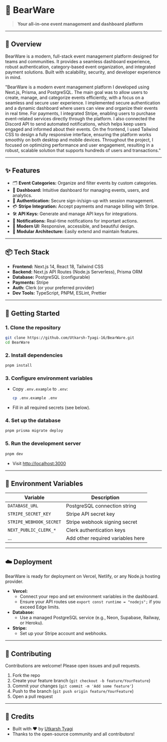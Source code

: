 # 🐻 BearWare

> **Your all-in-one event management and dashboard platform**

---

## 📖 Overview
BearWare is a modern, full-stack event management platform designed for teams and communities. It provides a seamless dashboard experience, robust authentication, category-based event organization, and integrated payment solutions. Built with scalability, security, and developer experience in mind.

"BearWare is a modern event management platform I developed using Next.js, Prisma, and PostgreSQL. The main goal was to allow users to create, manage, and categorize events efficiently, with a focus on a seamless and secure user experience.
I implemented secure authentication and a dynamic dashboard where users can view and organize their events in real time. For payments, I integrated Stripe, enabling users to purchase event-related services directly through the platform. I also connected the Discord API to send automated notifications, which helps keep users engaged and informed about their events.
On the frontend, I used Tailwind CSS to design a fully responsive interface, ensuring the platform works smoothly on both desktop and mobile devices. Throughout the project, I focused on optimizing performance and user engagement, resulting in a robust, scalable solution that supports hundreds of users and transactions."


---

## ✨ Features
- 🗂️ **Event Categories:** Organize and filter events by custom categories.
- 📅 **Dashboard:** Intuitive dashboard for managing events, users, and analytics.
- 🔑 **Authentication:** Secure sign-in/sign-up with session management.
- 💳 **Stripe Integration:** Accept payments and manage billing with Stripe.
- 🛠️ **API Keys:** Generate and manage API keys for integrations.
- 🔔 **Notifications:** Real-time notifications for important actions.
- 🎨 **Modern UI:** Responsive, accessible, and beautiful design.
- 🧩 **Modular Architecture:** Easily extend and maintain features.

---


## 📦 Tech Stack
- **Frontend:** Next.js 14, React 18, Tailwind CSS
- **Backend:** Next.js API Routes (Node.js Serverless), Prisma ORM
- **Database:** PostgreSQL (configurable)
- **Payments:** Stripe
- **Auth:** Clerk (or your preferred provider)
- **Dev Tools:** TypeScript, PNPM, ESLint, Prettier

---

## 🚀 Getting Started

### 1. Clone the repository
```sh
git clone https://github.com/Utkarsh-Tyagi-16/BearWare.git
cd BearWare
```

### 2. Install dependencies
```sh
pnpm install
```

### 3. Configure environment variables
- Copy `.env.example` to `.env`:
  ```sh
  cp .env.example .env
  ```
- Fill in all required secrets (see below).

### 4. Set up the database
```sh
pnpm prisma migrate deploy
```

### 5. Run the development server
```sh
pnpm dev
```
- Visit [http://localhost:3000](http://localhost:3000)

---

## 🔑 Environment Variables
| Variable                | Description                        |
|-------------------------|------------------------------------|
| `DATABASE_URL`          | PostgreSQL connection string        |
| `STRIPE_SECRET_KEY`     | Stripe API secret key               |
| `STRIPE_WEBHOOK_SECRET` | Stripe webhook signing secret       |
| `NEXT_PUBLIC_CLERK_*`   | Clerk authentication keys           |
| ...                     | Add other required variables here   |

---

## ☁️ Deployment
BearWare is ready for deployment on Vercel, Netlify, or any Node.js hosting provider.

- **Vercel:**
  - Connect your repo and set environment variables in the dashboard.
  - Ensure your API routes use `export const runtime = "nodejs";` if you exceed Edge limits.
- **Database:**
  - Use a managed PostgreSQL service (e.g., Neon, Supabase, Railway, or Heroku).
- **Stripe:**
  - Set up your Stripe account and webhooks.

---

## 🤝 Contributing
Contributions are welcome! Please open issues and pull requests.

1. Fork the repo
2. Create your feature branch (`git checkout -b feature/YourFeature`)
3. Commit your changes (`git commit -m 'Add some feature'`)
4. Push to the branch (`git push origin feature/YourFeature`)
5. Open a pull request

---


## 🙏 Credits
- Built with ❤️ by [Utkarsh Tyagi](https://github.com/Utkarsh-Tyagi-16)
- Thanks to the open-source community and all contributors! 
